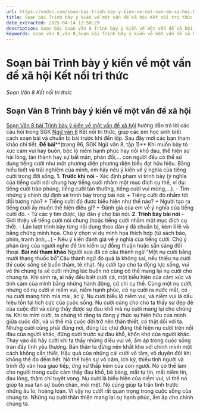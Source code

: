 ```yaml
---
url: https://vndoc.com/soan-bai-trinh-bay-y-kien-ve-mot-van-de-xa-hoi-ket-noi-tri-thuc-304020
title: Soạn bài Trình bày ý kiến về một vấn đề xã hội Kết nối tri thức - Soạn Văn 8 Kết nối tri thức - VnDoc.com
date_extracted: 2025-04-14 12:50:29
description: Soạn bài Soạn Văn 8 Trình bày ý kiến về một vấn đề xã hội là bài soạn bài mẫu thuộc chương trình Ngữ văn lớp 8 KNTT học kì 1. Mời các bạn cùng tham khảo bài soạn để chuẩn bị cho bài học sắp tới của mình.
keywords: soạn văn 8,văn 8,Soạn bài Trình bày ý kiến về một vấn đề xã hội,ngữ văn 8,soan van 8,soạn văn lớp 8,giải văn 8,soạn văn 8 tập 1,soạn văn 8 Trình bày ý kiến về một vấn đề xã hội,soạn văn 8 kết nối tri thức,văn 8 chân trời sáng tạo,ngữ văn 8 kết nối tri thức,Trình bày ý kiến về một vấn đề xã hội,soạn bài Trình bày ý kiến về một vấn đề xã hội lớp 8,soạn văn 8 kntt,văn 8 kết nối tri thức
---
```


# Soạn bài Trình bày ý kiến về một vấn đề xã hội Kết nối tri thức
 _Soạn Văn 8 Kết nối tri thức_
## Soạn Văn 8 Trình bày ý kiến về một vấn đề xã hội
[Soạn Văn 8 bài Trình bày ý kiến về một vấn đề xã hội](<https://vndoc.com/soan-bai-trinh-bay-y-kien-ve-mot-van-de-xa-hoi-ket-noi-tri-thuc-304020>) hướng dẫn trả lời các câu hỏi trong SGK [Ngữ văn 8](<https://vndoc.com/ngu-van-lop8>) Kết nối tri thức, giúp các em học sinh biết cách soạn bài và chuẩn bị bài trước khi đến lớp. Sau đây mời các bạn tham khảo chi tiết.
**Đề bài****\(trang 96, SGK Ngữ văn 8, tập 1\)**
Khi muốn bày tỏ xúc cảm vui hay buồn, bộc lộ niềm hạnh phúc hay nỗi khổ đau, thể hiện sự hài lòng, tán thành hay sự bất mãn, phản đối,… con người đều có thể sử dụng tiếng cười như một phương diện phương diện biểu đạt hữu hiệu. Bằng hiểu biết và trải nghiệm của mình, em hãy nêu ý kiến về ý nghĩa của tiếng cười trong đời sống.
**1\. Trước khi nói**
\- Xác định phạm vi trình bày \(ý nghĩa của tiếng cười nói chung hay tiếng cười nhằm một mục đích cụ thể, ví dụ: tiếng cười trào phúng, tiếng cười tán thưởng, tiếng cười vui mừng,…\).
\- Tìm những ý chính dự định sẽ trình bày trong bài nói:
\+ Tiếng cười đó nhằm tới đối tượng nào?
\+ Tiếng cười đó được biểu hiện như thế nào?
\+ Người tạo ra tiếng cười ấy muốn thể hiện điều gì?
\+ Đánh giá của em về ý nghĩa của tiếng cười đó.
\- Từ các ý tìm được, lập dàn ý cho bài nói.
**2\. Trình bày bài nói**
\- Giới thiệu về tiếng cười nói chung \(hoặc tiếng cười nhằm một mục đích cụ thể\).
\- Lần lượt trình bày từng nội dung theo dàn ý đã chuẩn bị, kèm lí lẽ và bằng chứng minh họa. Chú ý chọn ví dụ minh họa thích hợp \(từ  sách báo, phim, tranh ảnh,…\)
\- Nêu ý kiến đánh giá về ý nghĩa của tiếng cười. Chú ý phản ứng của người nghe để tìm kiếm sự đồng thuận hoặc sẵn sàng đối thoại.
**Bài nói tham khảo**
Người xưa đã có câu thành ngữ “Một nụ cười bằng mười thang thuốc bổ”.Câu thành ngữ đó quả là không sai, nếu thiếu nụ cười thì cuộc sống sẽ buồn thảm, tẻ nhạt.
Nụ cười tạo cho ta động lực sống, vui vẻ thì chúng ta sẽ cười những lúc buồn nó cũng có thể mang lại nụ cười cho chúng ta. Khi sinh ra, ai nấy đều biết cười cả, một biểu hiện của cảm xúc và tình cảm của mình bằng những hành động, cử chỉ cụ thể. Cùng một nụ cười, nhưng có nụ cười vì niềm vui, niềm hạnh phúc, có nụ cười ra nước mắt, có nụ cười mang tính mỉa mai, ác ý.
Nụ cười biểu lộ niềm vui, và niềm vui là dấu hiệu tồn tại tích cực của cuộc sống. Nụ cười cúng cho cho ta thấy sự đẹp đẽ của cuộc đời và cũng thấy được sự đau khổ mà nụ cười mang lại cho chúng ta. Khi ta mỉm cười, ta chứng tỏ rằng ta đang ý thức sự hiện hữu của mình giữa cuộc đời, và vì thế mà cuộc đời trở nên thân thiết, có thật đối với ta.
Nhưng cười cũng phải đúng nơi, đúng lúc chứ đừng thể hiện nụ cười trên nỗi đau của người khác, đừng cười trước sự đau khổ, khốn khó của người khác. Thay vào đó hãy cười khi ta thấy những điều vui vẻ, ấm áp trong cuộc sống tràn đầy tình yêu thương. Bản thân ta đừng nên khắt khe với chính mình một cách không cần thiết.
Hậu quả của những cái cười vô tâm, vô duyên đôi khi không thể đo đếm hết. Nó thể hiện sự vô cảm, ích kỷ, thiếu tình người và trình độ văn hoá giao tiếp, ứng xử thấp kém của con người. Nó có thể làm cho người trong cuộc cảm thấy đau khổ, bẽ bàng, mất tự tin, mất niềm tin, đau lòng, thậm chí tuyệt vọng.
Nụ cười là biểu hiện của niềm vui, vì thế nó giúp ta xua tan sự buồn chán, mỏi mệt. Nó cũng giúp ta trấn tĩnh trước những âu lo, hoảng loạn. Vì vậy nụ cười rất quan trọng trong cuộc sống của chúng ta. Những nụ cười thân thiện mang lại sự hạnh phúc, ấm áp cho chính chúng ta.
